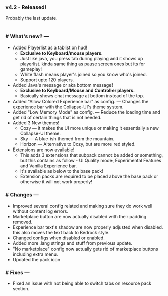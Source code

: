### v4.2 - Released!
Probably the last update.<br><br>
### # What's new? —
- Added Playerlist as a tablist on hud!
  - **Exclusive to Keyboard/mouse players.**
  - Just like java, you press tab during playing and it shows up playerlist. kinda same thing as pause screen ones but its for gameplay!
  - White flash means player's joined so you know who's joined.
  - Support upto 120 players.
- Added Java's message or aka bottom message!
  - **Exclusive to Keyboard/Mouse and Controller players.**
  - Basically shows chat message at bottom instead of the top.
- Added "Allow Colored Experience bar" as config. — Changes the experience bar with the Collapse-UI's theme system.
- Added "Low Memory Mode" as config. — Reduce the loading time and get rid of certain things that is not needed.
- Added 3 New themes!
  - Cozy — it makes the UI more unique or making it essentially a new Collapse-UI theme.
  - Sky — A blue-ish themed from the mountain.
  - Horizon — Alternative to Cozy, but are more red styled.
- Extensions are now available!
  - This adds 3 extensions that subpack cannot be added or something, but this contains as follow - UI Quality mode, Experimental Features and Vanilla Experience bar.
  - It's available as below to the base pack!
  - Extension packs are required to be placed above the base pack or otherwise it will not work properly!
### # Changes —
- Improved several config related and making sure they do work well without content log errors.
- Marketplace button are now actually disabled with their padding removed.
- Experience bar text's shadow are now properly adjusted when disabled. this also moves the text back to Bedrock style.
- Changed configs when disabled or enabled.
- Added more .lang strings and stuff from previous update.
- "No marketplace" config now actually gets rid of marketplace buttons including extra menu.
- Updated the pack icon
### # Fixes —
- Fixed an issue with not being able to switch tabs on resource pack section.
